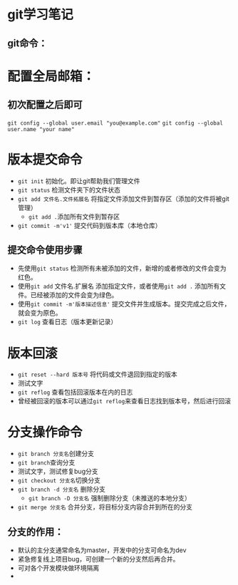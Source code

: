 git学习笔记
==============
git命令：
--------------
# 配置全局邮箱：
## 初次配置之后即可
`git config --global user.email "you@example.com"`
`git config --global user.name "your name"`
# 版本提交命令
- `git init` 初始化。即让git帮助我们管理文件
- `git status` 检测文件夹下的文件状态
- `git add 文件名.文件拓展名` 将指定文件添加文件到暂存区（添加的文件将被git管理）
  - `git add .`添加所有文件到暂存区
- `git commit -m'v1'` 提交代码到版本库（本地仓库）
## 提交命令使用步骤
- 先使用`git status` 检测所有未被添加的文件，新增的或者修改的文件会变为红色。
- 使用`git add` 文件名.扩展名 添加指定文件，或者使用`git add .` 添加所有文件。已经被添加的文件会变为绿色。
- 使用`git commit -m'版本描述信息'` 提交文件并生成版本。提交完成之后文件，就会变为原色。
- `git log` 查看日志（版本更新记录）
# 版本回滚
- `git reset --hard 版本号` 将代码或文件退回到指定的版本
- 测试文字
- `git reflog` 查看包括回滚版本在内的日志
- 曾经被回滚的版本可以通过`git reflog`来查看日志找到版本号，然后进行回滚
# 分支操作命令
- `git branch 分支名`创建分支
- `git branch`查询分支
- 测试文字，测试修复bug分支
- `git checkout 分支名`切换分支
- `git branch -d 分支名` 删除分支
  - `git branch -D 分支名` 强制删除分支（未推送的本地分支）
- `git merge 分支名` 合并分支，将目标分支内容合并到所在的分支
## 分支的作用：
- 默认的主分支通常命名为master，开发中的分支可命名为dev
- 紧急修复线上项目bug，可创建一个新的分支然后再合并。
- 可对各个开发模块做环境隔离
- 
